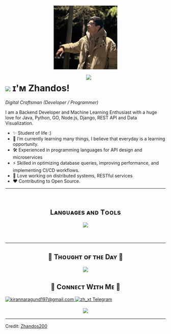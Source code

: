 <!--Banner-->
<p align="center">
  <img src="https://github.com/Zhandos200/Zhandos200/blob/main/me.jpg" 
       alt="Zhandos200 Banner Image"
       width="200">
</p>

<!--Night Owl image-->
<div>
  <img align="right" src="https://github.com/7oSkaaa/7oSkaaa/blob/main/Images/Right_Side.gif?raw=true" width = 250px>
</div>

<!--Header Name-->
# <img src="https://emojis.slackmojis.com/emojis/images/1531849430/4246/blob-sunglasses.gif?1531849430" width="30"/> ɪ'ᴍ Zhandos! 
*Digital Craftsman (Developer / Programmer)*
<br /> 

<!--Start Intro-->               
<p align="left">I am a Backend Developer and Machine Learning Enthusiast with a huge love for Java, Python, GO, Node.js, Django, REST API and Data Visualization. </p>

- ✨ Student of life :)
- 🌱 I’m currently learning many things, I believe that everyday is a learning opportunity.
- 🛠 Experienced in programming languages for API design and microservices
- ⚡ Skilled in optimizing database queries, improving performance, and implementing CI/CD workflows.
- 🚀 Love working on distributed systems, RESTful services
- ❤ Contributing to Open Source.
<!--End Intro-->

<!--Profile Count Badge-->
---
<br />

<!--Languages and Tools Section-->       
<h2 align="center">Lᴀɴɢᴜᴀɢᴇs ᴀɴᴅ Tᴏᴏʟs</h2> 
<p align="center">
<img width="500px"  src="https://skillicons.dev/icons?i=py,java,spring,js,html,css,react,nodejs,express,django,md,postgres,mongo,git,vscode,docker,aws,postman,supabase,linux&perline=10"  />
</p>
<br />


<!--Github stats Table--> 
---

<!--Dynamic Quote card updated everyday at 12 PM--> 
<h2 align="center">🌟 Tʜᴏᴜɢʜᴛ ᴏғ ᴛʜᴇ Dᴀʏ 🌟</h2>

<!--STARTS_HERE_QUOTE_CARD-->
<p align="center">
    <img src="https://readme-daily-quotes.vercel.app/api?author=Yanni&quote=Music%20is%20like%20creating%20an%20emotional%20painting.%20The%20sounds%20are%20the%20colors.&theme=dark&bg_color=011627&author_color=ffeb95">
</p>
<!--ENDS_HERE_QUOTE_CARD-->


<!--Contact Section--> 

<h2 align="center">🤝 Cᴏɴɴᴇᴄᴛ Wɪᴛʜ Mᴇ 🤝 </h2>
  
<a href="mailto:zheka5552555@gmail.com" target="_blank">
<img src="https://img.shields.io/badge/Gmail-D14836?style=for-the-badge&logo=gmail&logoColor=white" alt=kirannaragund197@gmail.com mail style="margin-bottom: 5px;" />
</a>

<a href="https://t.me/zh_xt" target="_blank">
<img src="https://img.shields.io/badge/Telegram-2CA5E0?style=for-the-badge&logo=telegram&logoColor=white" alt="zh_xt Telegram" style="margin-bottom: 5px;" />
</a>
</div>

<!--Footer--> 
<p align="center">
  <img src="https://capsule-render.vercel.app/api?type=waving&color=gradient&height=65&section=footer"/>
</p>

------

Credit: [Zhandos200](https://github.com/Zhandos200)
